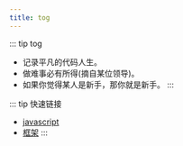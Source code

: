 ```yaml
---
title: tog
---   
```


<!--![img](../docs/.vuepress/public/img/headimg.jpg) -->

 
::: tip tog
* 记录平凡的代码人生。
* 做难事必有所得(摘自某位领导)。
* 如果你觉得某人是新手，那你就是新手。
::: 

::: tip 快速链接
*  [javascript](/语言/) <!-- 跳转到 foo 文件夹的 index.html --> 
*  [框架](/框架/) 
:::  
  
<!-- 
::: tip 为什么使用vuepress
*  原本的`hexo`性能比较差。http://uyi2.com:8000/pic/movie/webplan.pdf
*  印象笔记对`markdown`支持不太友好。
:::
-->